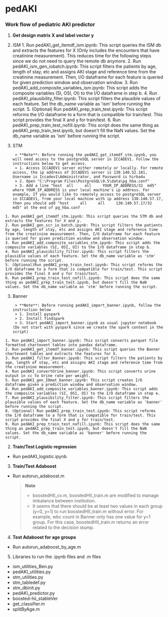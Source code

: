 # pedAKI

### Work flow of pediatric AKI predictor


1. **Get design matrix X and label vector y**
  1. ISM
    1. Run pedAKI_get_itemdf_ism.ipynb: This script queries the ISM db and extracts the features for X (Only includes the encounters that have creatinine measurement). This reduces time for the following steps since we do not need to query the  remote db anymore.
    2. Run pedAKI_ism_gen_iobatch.ipynb: This script filters the patients by age, length of stay, etc and assigns AKI stage and reference time from the creatinine measurement. Then, I/O dataframe for each feature is queried for given prediction window and observation window.
    3. Run pedAKI_add_composite_variables_ism.ipynb: This script adds the composite variables (SI, OSI, OI) to the I/O dataframe in step b.
    4. Run pedAKI_plausibility_filter.ipynb: This script filters the plausible values of each feature. Set the db_name variable as 'ism' before running the script.
    5. (Optional) Run pedAKI_prep_train_test.ipynb: This script reforms the I/O dataframe to a form that is compatible for train/test. This script provides the final X and y for train/test.
    6. Run pedAKI_prep_train_test_nofill.ipynb: This script does the same thing as pedAKI_prep_train_test.ipynb, but doesn't fill the NaN values. Set the db_name variable as 'ism' before running the script.
  2. STM

          > **Note**: Before running the pedAKI_get_itemdf_stm.ipynb, you will need access to the postgreSQL server in ICCADEV1. Follow the instructions below to get access.
          > 1. Access ICCADEV1 server either remotely or locally. For remote access, the ip address of ICCADEV1 server is 130.140.52.181, Username is Iccadev1\Administrator, and Password is hirba4u
          > 2. Open "C:\Program Files\PostgreSQL\9.5\data\pg_hba.conf"
          > 3. Add a line "host	 all	 all	 YOUR_IP_ADDRESS/32	 md5" where YOUR_IP_ADDRESS is your local machine's ip address. For example, If you would like to remotely access to postgreSQL server in ICCADEV1, from your local machine with ip address 130.140.57.17, then you should add "host	 all	 all	 130.140.57.17/32	 md5" at the end of pg_hba.conf
      
    1. Run pedAKI_get_itemdf_stm.ipynb: This script queries the STM db and extracts the features for X and y.
    2. Run pedAKI_gen_scr_io_batch.ipynb: This script filters the patients by age, length of stay, etc and assigns AKI stage and reference time from the creatinine measurement. Then, I/O dataframe for each feature is queried for given prediction window and observation window.
    3. Run pedAKI_add_composite_variables_stm.ipynb: This script adds the composite variables (SI, OSI, OI) to the I/O dataframe in step b.
    4. Run pedAKI_plausibility_filter.ipynb: This script filters the plausible values of each feature. Set the db_name variable as 'stm' before running the script.
    5. (Optional)Run pedAKI_prep_train_test.ipynb: This script reforms the I/O dataframe to a form that is compatible for train/test. This script provides the final X and y for train/test.
    6. Run pedAKI_prep_train_test_nofill.ipynb: This script does the same thing as pedAKI_prep_train_test.ipynb, but doesn't fill the NaN values. Set the db_name variable as 'stm' before running the script.
  3. Banner
  
          > **Note**: Before running pedAKI_import_banner.ipynb, follow the instruction below
          > 1. Install pyspark
          > 2. Install findspark
          > 3. Start pedAKI_import_banner.ipynb as usual jupyter notebook (Do not start with pyspark since we create the spark context in the script)
          
    1. Run pedAKI_import_banner.ipynb: This script converts parquet file formatted chartevent tables into pandas dataframe.
    2. Run pedAKI_get_itemdf_banner.ipynb: This script queries the Banner chartevent tables and extracts the features for X.
    3. Run pedAKI_filter_Banner.ipynb: This script filters the patients by age, length of stay, etc and assigns AKI stage and reference time from the creatinine measurement.
    4. Run pedAKI_convertUrine_banner.ipynb: This script converts urine output in cc to Urine rate per weight.
    5. Run pedAKI_gen_IOmat_banner.ipynb: This script creates I/O dataframe given a prediction window and observation window.
    6. Run pedAKI_add_composite_variables_banner.ipynb: This script adds the composite variables (SI, OSI, OI) to the I/O dataframe in step e.
    7. Run pedAKI_plausibility_filter.ipynb: This script filters the plausible values of each feature. Set the db_name variable as 'banner' before running the script.
    8. (Optional) Run pedAKI_prep_train_test.ipynb: This script reforms the I/O dataframe to a form that is compatible for train/test. This script provides the final X and y for train/test.
    9. Run pedAKI_prep_train_test_nofill.ipynb: This script does the same thing as pedAKI_prep_train_test.ipynb, but doesn't fill the NaN values. Set the db_name variable as 'banner' before running the script.


2. **Train/Test Logistic regression**
  * Run pedAKI_logistic.ipynb


3. **Train/Test Adaboost**
  * Run autorun_adaboost.m
      > **Note**
      > * boostedHII_cv.m, boostedHII_train.m are modified to manage imbalance between institution.
      > * It seems that there should be at least two values in each group (y=0, y=1) to run boostedHII_train.m without error. For example, wbc count in Banner only has one value for y=1 group. For this case, boostedHII_train.m returns an error related to the decision stump.

4. **Test Adaboost for age groups**
  * Run autorun_adaboost_by_age.m	


5. Libraries to run the .ipynb files and .m files
  * ism_utilities_Ben.py
  * pedAKI_utilities.py
  * stm_utilities.py
  * stm_tabledef.py
  * stm_dbinit.py
  * pedAKI_predictor.py
  * boosted-hii_stableVer
  * get_classifier.m
  * splitByAge.m
